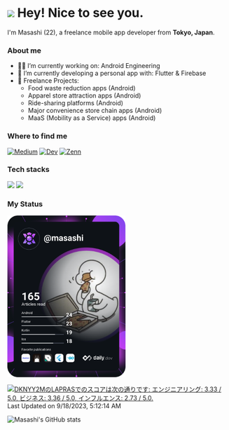 # <img src="https://emojis.slackmojis.com/emojis/images/1531849430/4246/blob-sunglasses.gif?1531849430" width="30"/> Hey! Nice to see you.

I'm Masashi (22), a freelance mobile app developer from <b>Tokyo, Japan</b>.

### About me
- 🧑‍💻 I’m currently working on: Android Engineering
- 🔭 I’m currently developing a personal app with: Flutter & Firebase
- 📱 Freelance Projects:
  - Food waste reduction apps (Android)
  - Apparel store attraction apps (Android)
  - Ride-sharing platforms (Android)
  - Major convenience store chain apps (Android)
  - MaaS (Mobility as a Service) apps (Android)
 
### Where to find me
<a href="https://medium.com/@masashiii" target="_blank"><img alt="Medium" src="https://img.shields.io/badge/medium-%2312100E.svg?&style=for-the-badge&logo=medium&logoColor=white" /></a>
<a href="https://dev.to/mnengineer" target="_blank"><img alt="Dev" src="https://img.shields.io/badge/Dev-%2312100E.svg?&style=for-the-badge" /></a>
<a href="https://zenn.dev/masashiii" target="_blank"><img alt="Zenn" src="https://img.shields.io/badge/Zenn-3EA8FF.svg?&style=for-the-badge&logo=Zenn&logoColor=white" /></a>

### Tech stacks
<img src="https://skillicons.dev/icons?i=kotlin,dart,flutter,firebase,androidstudio,vscode,github" />
<img src="https://skillicons.dev/icons?i=html,css,php,js,angular,vue,nodejs,express,java,spring,postgresql,sqlite,mysql,figma,docker" />

### My Status 
<a href="https://app.daily.dev/masashi"><img src="https://github.com/mnengineer/mnengineer/blob/main/devcard.svg" width="270" alt="masashi's Dev Card"/></a>

<!--START_SECTION:lapras-card-->
<p ><a href="https://lapras.com/public/DKNYY2M" target="_blank" rel="noopener noreferrer"><img alt="DKNYY2MのLAPRASでのスコアは次の通りです: エンジニアリング: 3.33 / 5.0, ビジネス: 3.36 / 5.0, インフルエンス: 2.73 / 5.0." src="https://lapras-card-generator.vercel.app/api/svg?e=3.33&b=3.36&i=2.73&b1=%23020E27&b2=%230E5593&i1=%23030E21&i2=%231688BF&l=ja" width="400" ></a>  
Last Updated on 9/18/2023, 5:12:14 AM</p>
<!--END_SECTION:lapras-card-->

![Masashi's GitHub stats](https://github-readme-stats-lemon-sigma.vercel.app/api?username=mnengineer&show_icons=true&theme=tokyonight)
